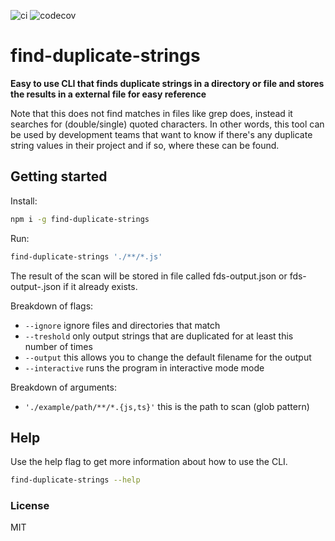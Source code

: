 ![ci](https://github.com/erwinheitzman/find-duplicate-strings/workflows/ci/badge.svg)
![codecov](https://codecov.io/gh/erwinheitzman/find-duplicate-strings/branch/master/graph/badge.svg)

# find-duplicate-strings

**Easy to use CLI that finds duplicate strings in a directory or file and stores the results in a external file for easy reference**

Note that this does not find matches in files like grep does, instead it searches for (double/single) quoted characters. In other words, this tool can be used by development teams that want to know if there's any duplicate string values in their project and if so, where these can be found.

## Getting started

Install:

```bash
npm i -g find-duplicate-strings
```

Run:

```bash
find-duplicate-strings './**/*.js'
```

The result of the scan will be stored in file called fds-output.json or fds-output-<num>.json if it already exists.

Breakdown of flags:

- `--ignore` ignore files and directories that match
- `--treshold` only output strings that are duplicated for at least this number of times
- `--output` this allows you to change the default filename for the output
- `--interactive` runs the program in interactive mode mode

Breakdown of arguments:

- `'./example/path/**/*.{js,ts}'` this is the path to scan (glob pattern)

## Help

Use the help flag to get more information about how to use the CLI.

```bash
find-duplicate-strings --help
```

### License

MIT
